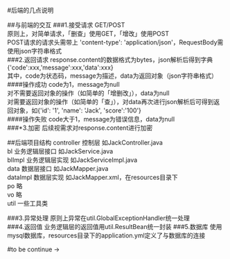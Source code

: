 #后端的几点说明

##与前端的交互
###1.接受请求
GET/POST   
原则上，对简单请求，「删查」使用GET，「增改」使用POST  
POST请求的请求头需带上 'content-type': 'application/json'，RequestBody需使用json字符串格式  
###2.返回请求
response.content的数据格式为bytes，json解析后得到字典  
{'code':xxx,'message':xxx,'data':xxx}  
其中，code为状态码，message为描述，data为返回对象（json字符串格式）  
####操作成功
code为1，message为null  
对不需要返回对象的操作（如简单的「增删改」），data为null  
对需要返回对象的操作（如简单的「查」），对data再次进行json解析后可得到返回对象，如{'id': '1', 'name': 'Jack', 'score':'100'}  
####操作失败
code大于1，message为错误信息，data为null  
###*3.加密
后续视需求对response.content进行加密

##后端项目结构
controller 控制层 如JackController.java  
bl 业务逻辑层接口 如JackService.java  
blImpl 业务逻辑层实现 如JackServiceImpl.java  
data 数据层接口 如JackMapper.java  
dataImpl 数据层实现 如JackMapper.xml，在resources目录下  
po 略  
vo 略  
util 一些工具类  

###3.异常处理
原则上异常在util.GlobalExceptionHandler统一处理  
###4.返回值
业务逻辑层的返回值用util.ResultBean统一封装
###5.数据库
使用mysql数据库，resources目录下的application.yml定义了与数据库的连接

#to be continue →